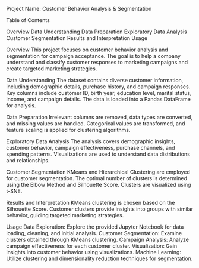 Project Name: Customer Behavior Analysis & Segmentation

Table of Contents

Overview
Data Understanding
Data Preparation
Exploratory Data Analysis
Customer Segmentation
Results and Interpretation
Usage


Overview
This project focuses on customer behavior analysis and segmentation for campaign acceptance. The goal is to help a company understand and classify customer responses to marketing campaigns and create targeted marketing strategies.

Data Understanding
The dataset contains diverse customer information, including demographic details, purchase history, and campaign responses. Key columns include customer ID, birth year, education level, marital status, income, and campaign details. The data is loaded into a Pandas DataFrame for analysis.

Data Preparation
Irrelevant columns are removed, data types are converted, and missing values are handled. Categorical values are transformed, and feature scaling is applied for clustering algorithms.

Exploratory Data Analysis
The analysis covers demographic insights, customer behavior, campaign effectiveness, purchase channels, and spending patterns. Visualizations are used to understand data distributions and relationships.

Customer Segmentation
KMeans and Hierarchical Clustering are employed for customer segmentation. The optimal number of clusters is determined using the Elbow Method and Silhouette Score. Clusters are visualized using t-SNE.

Results and Interpretation
KMeans clustering is chosen based on the Silhouette Score. Customer clusters provide insights into groups with similar behavior, guiding targeted marketing strategies.

Usage
Data Exploration: Explore the provided Jupyter Notebook for data loading, cleaning, and initial analysis.
Customer Segmentation: Examine clusters obtained through KMeans clustering.
Campaign Analysis: Analyze campaign effectiveness for each customer cluster.
Visualization: Gain insights into customer behavior using visualizations.
Machine Learning: Utilize clustering and dimensionality reduction techniques for segmentation.

